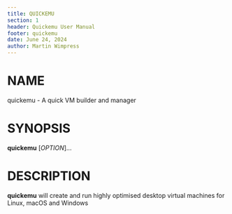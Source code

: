```yaml
---
title: QUICKEMU
section: 1
header: Quickemu User Manual
footer: quickemu
date: June 24, 2024
author: Martin Wimpress
---
```


# NAME

quickemu - A quick VM builder and manager

# SYNOPSIS

**quickemu** [*OPTION*]...

# DESCRIPTION

**quickemu** will create and run highly optimised desktop virtual machines for Linux,
macOS and Windows
